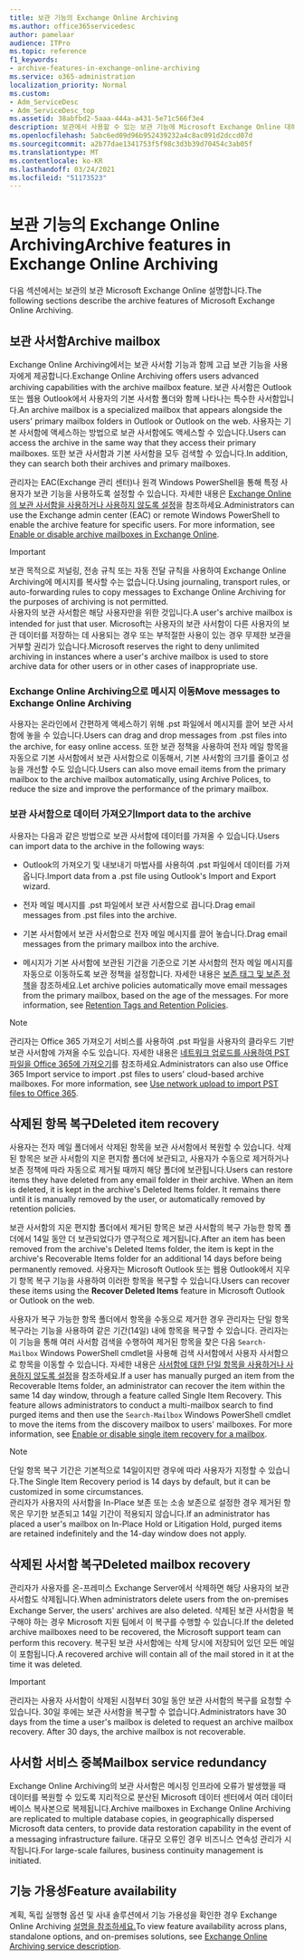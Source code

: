 ```yaml
---
title: 보관 기능의 Exchange Online Archiving
ms.author: office365servicedesc
author: pamelaar
audience: ITPro
ms.topic: reference
f1_keywords:
- archive-features-in-exchange-online-archiving
ms.service: o365-administration
localization_priority: Normal
ms.custom:
- Adm_ServiceDesc
- Adm_ServiceDesc_top
ms.assetid: 38abfbd2-5aaa-444a-a431-5e71c566f3e4
description: 보관에서 사용할 수 있는 보관 기능에 Microsoft Exchange Online 대해 자세히 알아보습니다.
ms.openlocfilehash: 5abc6ed09d96b952439232a4c8ac091d2dccd07d
ms.sourcegitcommit: a2b77dae1341753f5f98c3d3b39d70454c3ab05f
ms.translationtype: MT
ms.contentlocale: ko-KR
ms.lasthandoff: 03/24/2021
ms.locfileid: "51173523"
---
```

# <a name="archive-features-in-exchange-online-archiving"></a><span data-ttu-id="89eca-103">보관 기능의 Exchange Online Archiving</span><span class="sxs-lookup"><span data-stu-id="89eca-103">Archive features in Exchange Online Archiving</span></span>

<span data-ttu-id="89eca-104">다음 섹션에서는 보관의 보관 Microsoft Exchange Online 설명합니다.</span><span class="sxs-lookup"><span data-stu-id="89eca-104">The following sections describe the archive features of Microsoft Exchange Online Archiving.</span></span>
  
## <a name="archive-mailbox"></a><span data-ttu-id="89eca-105">보관 사서함</span><span class="sxs-lookup"><span data-stu-id="89eca-105">Archive mailbox</span></span>

<span data-ttu-id="89eca-106">Exchange Online Archiving에서는 보관 사서함 기능과 함께 고급 보관 기능을 사용자에게 제공합니다.</span><span class="sxs-lookup"><span data-stu-id="89eca-106">Exchange Online Archiving offers users advanced archiving capabilities with the archive mailbox feature.</span></span> <span data-ttu-id="89eca-107">보관 사서함은 Outlook 또는 웹용 Outlook에서 사용자의 기본 사서함 폴더와 함께 나타나는 특수한 사서함입니다.</span><span class="sxs-lookup"><span data-stu-id="89eca-107">An archive mailbox is a specialized mailbox that appears alongside the users' primary mailbox folders in Outlook or Outlook on the web.</span></span> <span data-ttu-id="89eca-108">사용자는 기본 사서함에 액세스하는 방법으로 보관 사서함에도 액세스할 수 있습니다.</span><span class="sxs-lookup"><span data-stu-id="89eca-108">Users can access the archive in the same way that they access their primary mailboxes.</span></span> <span data-ttu-id="89eca-109">또한 보관 사서함과 기본 사서함을 모두 검색할 수 있습니다.</span><span class="sxs-lookup"><span data-stu-id="89eca-109">In addition, they can search both their archives and primary mailboxes.</span></span>
  
<span data-ttu-id="89eca-p102">관리자는 EAC(Exchange 관리 센터)나 원격 Windows PowerShell을 통해 특정 사용자가 보관 기능을 사용하도록 설정할 수 있습니다. 자세한 내용은 [Exchange Online의 보관 사서함을 사용하거나 사용하지 않도록 설정](/office365/securitycompliance/enable-archive-mailboxes)을 참조하세요.</span><span class="sxs-lookup"><span data-stu-id="89eca-p102">Administrators can use the Exchange admin center (EAC) or remote Windows PowerShell to enable the archive feature for specific users. For more information, see [Enable or disable archive mailboxes in Exchange Online](/office365/securitycompliance/enable-archive-mailboxes).</span></span>
  
> [!IMPORTANT]
>  <span data-ttu-id="89eca-112">보관 목적으로 저널링, 전송 규칙 또는 자동 전달 규칙을 사용하여 Exchange Online Archiving에 메시지를 복사할 수는 없습니다.</span><span class="sxs-lookup"><span data-stu-id="89eca-112">Using journaling, transport rules, or auto-forwarding rules to copy messages to Exchange Online Archiving for the purposes of archiving is not permitted.</span></span> <br/>
>  <span data-ttu-id="89eca-113">사용자의 보관 사서함은 해당 사용자만을 위한 것입니다.</span><span class="sxs-lookup"><span data-stu-id="89eca-113">A user's archive mailbox is intended for just that user.</span></span> <span data-ttu-id="89eca-114">Microsoft는 사용자의 보관 사서함이 다른 사용자의 보관 데이터를 저장하는 데 사용되는 경우 또는 부적절한 사용이 있는 경우 무제한 보관을 거부할 권리가 있습니다.</span><span class="sxs-lookup"><span data-stu-id="89eca-114">Microsoft reserves the right to deny unlimited archiving in instances where a user's archive mailbox is used to store archive data for other users or in other cases of inappropriate use.</span></span>
  
### <a name="move-messages-to-exchange-online-archiving"></a><span data-ttu-id="89eca-115">Exchange Online Archiving으로 메시지 이동</span><span class="sxs-lookup"><span data-stu-id="89eca-115">Move messages to Exchange Online Archiving</span></span>

<span data-ttu-id="89eca-116">사용자는 온라인에서 간편하게 액세스하기 위해 .pst 파일에서 메시지를 끌어 보관 사서함에 놓을 수 있습니다.</span><span class="sxs-lookup"><span data-stu-id="89eca-116">Users can drag and drop messages from .pst files into the archive, for easy online access.</span></span> <span data-ttu-id="89eca-117">또한 보관 정책을 사용하여 전자 메일 항목을 자동으로 기본 사서함에서 보관 사서함으로 이동해서, 기본 사서함의 크기를 줄이고 성능을 개선할 수도 있습니다.</span><span class="sxs-lookup"><span data-stu-id="89eca-117">Users can also move email items from the primary mailbox to the archive mailbox automatically, using Archive Polices, to reduce the size and improve the performance of the primary mailbox.</span></span> 
  
### <a name="import-data-to-the-archive"></a><span data-ttu-id="89eca-118">보관 사서함으로 데이터 가져오기</span><span class="sxs-lookup"><span data-stu-id="89eca-118">Import data to the archive</span></span>

<span data-ttu-id="89eca-119">사용자는 다음과 같은 방법으로 보관 사서함에 데이터를 가져올 수 있습니다.</span><span class="sxs-lookup"><span data-stu-id="89eca-119">Users can import data to the archive in the following ways:</span></span>
  
- <span data-ttu-id="89eca-120">Outlook의 가져오기 및 내보내기 마법사를 사용하여 .pst 파일에서 데이터를 가져옵니다.</span><span class="sxs-lookup"><span data-stu-id="89eca-120">Import data from a .pst file using Outlook's Import and Export wizard.</span></span>
    
- <span data-ttu-id="89eca-121">전자 메일 메시지를 .pst 파일에서 보관 사서함으로 끕니다.</span><span class="sxs-lookup"><span data-stu-id="89eca-121">Drag email messages from .pst files into the archive.</span></span>
    
- <span data-ttu-id="89eca-122">기본 사서함에서 보관 사서함으로 전자 메일 메시지를 끌어 놓습니다.</span><span class="sxs-lookup"><span data-stu-id="89eca-122">Drag email messages from the primary mailbox into the archive.</span></span>
    
- <span data-ttu-id="89eca-p106">메시지가 기본 사서함에 보관된 기간을 기준으로 기본 사서함의 전자 메일 메시지를 자동으로 이동하도록 보관 정책을 설정합니다. 자세한 내용은 [보존 태그 및 보존 정책](/Exchange/policy-and-compliance/mrm/retention-tags-and-retention-policies)을 참조하세요.</span><span class="sxs-lookup"><span data-stu-id="89eca-p106">Let archive policies automatically move email messages from the primary mailbox, based on the age of the messages. For more information, see [Retention Tags and Retention Policies](/Exchange/policy-and-compliance/mrm/retention-tags-and-retention-policies).</span></span>
    
> [!NOTE]
> <span data-ttu-id="89eca-p107">관리자는 Office 365 가져오기 서비스를 사용하여 .pst 파일을 사용자의 클라우드 기반 보관 사서함에 가져올 수도 있습니다. 자세한 내용은 [네트워크 업로드를 사용하여 PST 파일을 Office 365에 가져오기](/office365/securitycompliance/use-network-upload-to-import-pst-files)를 참조하세요.</span><span class="sxs-lookup"><span data-stu-id="89eca-p107">Administrators can also use Office 365 Import service to import .pst files to users' cloud-based archive mailboxes. For more information, see [Use network upload to import PST files to Office 365](/office365/securitycompliance/use-network-upload-to-import-pst-files).</span></span> 
  
## <a name="deleted-item-recovery"></a><span data-ttu-id="89eca-127">삭제된 항목 복구</span><span class="sxs-lookup"><span data-stu-id="89eca-127">Deleted item recovery</span></span>

<span data-ttu-id="89eca-p108">사용자는 전자 메일 폴더에서 삭제된 항목을 보관 사서함에서 복원할 수 있습니다. 삭제된 항목은 보관 사서함의 지운 편지함 폴더에 보관되고, 사용자가 수동으로 제거하거나 보존 정책에 따라 자동으로 제거될 때까지 해당 폴더에 보관됩니다.</span><span class="sxs-lookup"><span data-stu-id="89eca-p108">Users can restore items they have deleted from any email folder in their archive. When an item is deleted, it is kept in the archive's Deleted Items folder. It remains there until it is manually removed by the user, or automatically removed by retention policies.</span></span>
  
<span data-ttu-id="89eca-131">보관 사서함의 지운 편지함 폴더에서 제거된 항목은 보관 사서함의 복구 가능한 항목 폴더에서 14일 동안 더 보관되었다가 영구적으로 제거됩니다.</span><span class="sxs-lookup"><span data-stu-id="89eca-131">After an item has been removed from the archive's Deleted Items folder, the item is kept in the archive's Recoverable Items folder for an additional 14 days before being permanently removed.</span></span> <span data-ttu-id="89eca-132">사용자는 Microsoft Outlook 또는  웹용 Outlook에서 지우기 항목 복구 기능을 사용하여 이러한 항목을 복구할 수 있습니다.</span><span class="sxs-lookup"><span data-stu-id="89eca-132">Users can recover these items using the **Recover Deleted Items** feature in Microsoft Outlook or Outlook on the web.</span></span> 
  
<span data-ttu-id="89eca-p110">사용자가 복구 가능한 항목 폴더에서 항목을 수동으로 제거한 경우 관리자는 단일 항목 복구라는 기능을 사용하여 같은 기간(14일) 내에 항목을 복구할 수 있습니다. 관리자는 이 기능을 통해 여러 사서함 검색을 수행하여 제거된 항목을 찾은 다음  `Search-Mailbox` Windows PowerShell cmdlet을 사용해 검색 사서함에서 사용자 사서함으로 항목을 이동할 수 있습니다. 자세한 내용은 [사서함에 대한 단일 항목을 사용하거나 사용하지 않도록 설정](/office365/securitycompliance/use-network-upload-to-import-pst-files)을 참조하세요.</span><span class="sxs-lookup"><span data-stu-id="89eca-p110">If a user has manually purged an item from the Recoverable Items folder, an administrator can recover the item within the same 14 day window, through a feature called Single Item Recovery. This feature allows administrators to conduct a multi-mailbox search to find purged items and then use the  `Search-Mailbox` Windows PowerShell cmdlet to move the items from the discovery mailbox to users' mailboxes. For more information, see [Enable or disable single item recovery for a mailbox](/office365/securitycompliance/use-network-upload-to-import-pst-files).</span></span>
  
> [!NOTE]
>  <span data-ttu-id="89eca-136">단일 항목 복구 기간은 기본적으로 14일이지만 경우에 따라 사용자가 지정할 수 있습니다.</span><span class="sxs-lookup"><span data-stu-id="89eca-136">The Single Item Recovery period is 14 days by default, but it can be customized in some circumstances.</span></span> <br/>
>  <span data-ttu-id="89eca-137">관리자가 사용자의 사서함을 In-Place 보존 또는 소송 보존으로 설정한 경우 제거된 항목은 무기한 보존되고 14일 기간이 적용되지 않습니다.</span><span class="sxs-lookup"><span data-stu-id="89eca-137">If an administrator has placed a user's mailbox on In-Place Hold or Litigation Hold, purged items are retained indefinitely and the 14-day window does not apply.</span></span> 
  
## <a name="deleted-mailbox-recovery"></a><span data-ttu-id="89eca-138">삭제된 사서함 복구</span><span class="sxs-lookup"><span data-stu-id="89eca-138">Deleted mailbox recovery</span></span>

<span data-ttu-id="89eca-139">관리자가 사용자를 온-프레미스 Exchange Server에서 삭제하면 해당 사용자의 보관 사서함도 삭제됩니다.</span><span class="sxs-lookup"><span data-stu-id="89eca-139">When administrators delete users from the on-premises Exchange Server, the users' archives are also deleted.</span></span> <span data-ttu-id="89eca-140">삭제된 보관 사서함을 복구해야 하는 경우 Microsoft 지원 팀에서 이 복구를 수행할 수 있습니다.</span><span class="sxs-lookup"><span data-stu-id="89eca-140">If the deleted archive mailboxes need to be recovered, the Microsoft support team can perform this recovery.</span></span> <span data-ttu-id="89eca-141">복구된 보관 사서함에는 삭제 당시에 저장되어 있던 모든 메일이 포함됩니다.</span><span class="sxs-lookup"><span data-stu-id="89eca-141">A recovered archive will contain all of the mail stored in it at the time it was deleted.</span></span>
  
> [!IMPORTANT]
> <span data-ttu-id="89eca-p113">관리자는 사용자 사서함이 삭제된 시점부터 30일 동안 보관 사서함의 복구를 요청할 수 있습니다. 30일 후에는 보관 사서함을 복구할 수 없습니다.</span><span class="sxs-lookup"><span data-stu-id="89eca-p113">Administrators have 30 days from the time a user's mailbox is deleted to request an archive mailbox recovery. After 30 days, the archive mailbox is not recoverable.</span></span> 
  
## <a name="mailbox-service-redundancy"></a><span data-ttu-id="89eca-144">사서함 서비스 중복</span><span class="sxs-lookup"><span data-stu-id="89eca-144">Mailbox service redundancy</span></span>

<span data-ttu-id="89eca-145">Exchange Online Archiving의 보관 사서함은 메시징 인프라에 오류가 발생했을 때 데이터를 복원할 수 있도록 지리적으로 분산된 Microsoft 데이터 센터에서 여러 데이터베이스 복사본으로 복제됩니다.</span><span class="sxs-lookup"><span data-stu-id="89eca-145">Archive mailboxes in Exchange Online Archiving are replicated to multiple database copies, in geographically dispersed Microsoft data centers, to provide data restoration capability in the event of a messaging infrastructure failure.</span></span> <span data-ttu-id="89eca-146">대규모 오류인 경우 비즈니스 연속성 관리가 시작됩니다.</span><span class="sxs-lookup"><span data-stu-id="89eca-146">For large-scale failures, business continuity management is initiated.</span></span> 
  
## <a name="feature-availability"></a><span data-ttu-id="89eca-147">기능 가용성</span><span class="sxs-lookup"><span data-stu-id="89eca-147">Feature availability</span></span>

<span data-ttu-id="89eca-148">계획, 독립 실행형 옵션 및 사내 솔루션에서 기능 가용성을 확인한 경우 Exchange Online Archiving [설명을 참조하세요.](exchange-online-archiving-service-description.md)</span><span class="sxs-lookup"><span data-stu-id="89eca-148">To view feature availability across plans, standalone options, and on-premises solutions, see [Exchange Online Archiving service description](exchange-online-archiving-service-description.md).</span></span>
